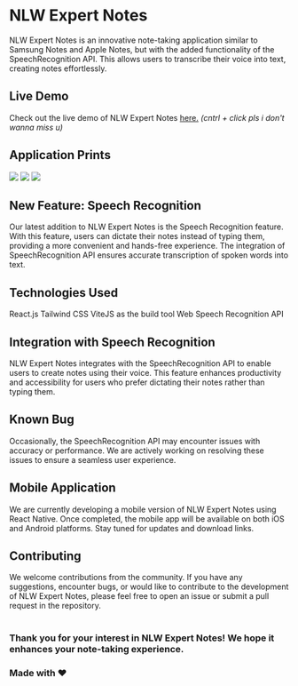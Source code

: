 
<h1>NLW Expert Notes</h1>
NLW Expert Notes is an innovative note-taking application similar to Samsung Notes and Apple Notes, but with the added functionality of the SpeechRecognition API. This allows users to transcribe their voice into text, creating notes effortlessly.

<h2>Live Demo</h2>
Check out the live demo of NLW Expert Notes <a href="https://nlw-expert-notes-chi.vercel.app/" target="_blank">here.</a>  <i>(cntrl + click pls i don't wanna miss u)</i>

<h2>Application Prints</h2>
  <img src="https://github.com/Fl1pMoura/nlw-expert-notes/assets/130615128/12a91481-6be8-405b-96b1-a553421aa93d">
  <img src="https://github.com/Fl1pMoura/nlw-expert-notes/assets/130615128/2a40c652-86a3-4c6a-9df8-a6d81141ccc2">
  <img src="https://github.com/Fl1pMoura/nlw-expert-notes/assets/130615128/59dc4c2d-687c-4514-b912-8e9f33515f5a">

<h2>New Feature: Speech Recognition</h2>
Our latest addition to NLW Expert Notes is the Speech Recognition feature. With this feature, users can dictate their notes instead of typing them, providing a more convenient and hands-free experience. The integration of SpeechRecognition API ensures accurate transcription of spoken words into text.

<h2>Technologies Used</h2>
React.js
Tailwind CSS
ViteJS as the build tool
Web Speech Recognition API

<h2>Integration with Speech Recognition</h2>
NLW Expert Notes integrates with the SpeechRecognition API to enable users to create notes using their voice. This feature enhances productivity and accessibility for users who prefer dictating their notes rather than typing them.

<h2>Known Bug</h2>
Occasionally, the SpeechRecognition API may encounter issues with accuracy or performance. We are actively working on resolving these issues to ensure a seamless user experience.

<h2>Mobile Application</h2>
We are currently developing a mobile version of NLW Expert Notes using React Native. Once completed, the mobile app will be available on both iOS and Android platforms. Stay tuned for updates and download links.

<h2>Contributing</h2>
We welcome contributions from the community. If you have any suggestions, encounter bugs, or would like to contribute to the development of NLW Expert Notes, please feel free to open an issue or submit a pull request in the repository.
<br><br>
<h3>Thank you for your interest in NLW Expert Notes! We hope it enhances your note-taking experience.</h3>
<h3>Made with ❤️</h3>
